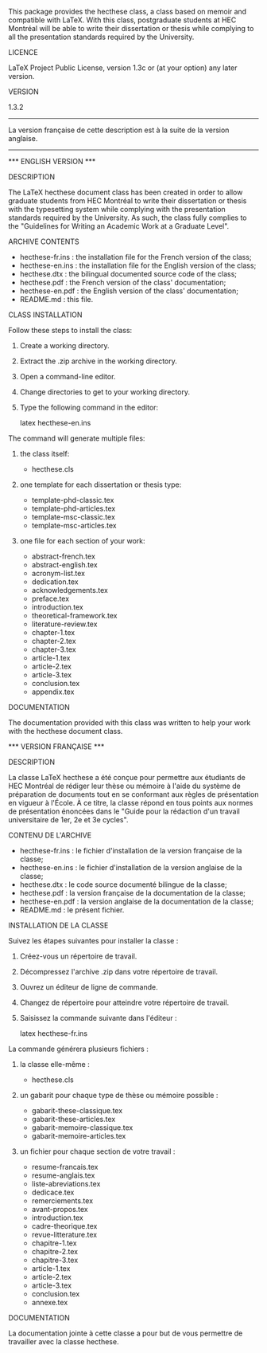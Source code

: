 This package provides the hecthese class, a class based on memoir
and compatible with LaTeX. With this class, postgraduate students
at HEC Montréal will be able to write their dissertation or thesis
while complying to all the presentation standards required by the
University.

LICENCE

LaTeX Project Public License, version 1.3c or (at your option) any
later version.

VERSION

1.3.2

******************************************************************
La version française de cette description est à la suite de la
version anglaise.
******************************************************************

*** ENGLISH VERSION ***

DESCRIPTION

The LaTeX hecthese document class has been created in order to
allow graduate students from HEC Montréal to write their dissertation
or thesis with the typesetting system while complying with the
presentation standards required by the University. As such, the class
fully complies to the "Guidelines for Writing an Academic Work at
a Graduate Level".

ARCHIVE CONTENTS

- hecthese-fr.ins : the installation file for the French version of the
  class;
- hecthese-en.ins : the installation file for the English version of the
  class;
- hecthese.dtx : the bilingual documented source code of the class;
- hecthese.pdf : the French version of the class' documentation;
- hecthese-en.pdf : the English version of the class' documentation;
- README.md : this file.

CLASS INSTALLATION

Follow these steps to install the class:
1. Create a working directory.
2. Extract the .zip archive in the working directory.
3. Open a command-line editor.
4. Change directories to get to your working directory.
5. Type the following command in the editor:

	latex hecthese-en.ins
	
The command will generate multiple files:

1. the class itself:
	- hecthese.cls
	
2. one template for each dissertation or thesis type:
	- template-phd-classic.tex
	- template-phd-articles.tex
	- template-msc-classic.tex
	- template-msc-articles.tex
	
3. one file for each section of your work:
	- abstract-french.tex
	- abstract-english.tex
	- acronym-list.tex
	- dedication.tex
	- acknowledgements.tex
	- preface.tex
	- introduction.tex
	- theoretical-framework.tex
	- literature-review.tex
	- chapter-1.tex
	- chapter-2.tex
	- chapter-3.tex	
	- article-1.tex
	- article-2.tex
	- article-3.tex
	- conclusion.tex
	- appendix.tex
	
DOCUMENTATION

The documentation provided with this class was written to help your
work with the hecthese document class.

*** VERSION FRANÇAISE ***

DESCRIPTION

La classe LaTeX hecthese a été conçue pour permettre aux étudiants
de HEC Montréal de rédiger leur thèse ou mémoire à l'aide du système
de préparation de documents tout en se conformant aux règles de
présentation en vigueur à l'École. À ce titre, la classe répond en
tous points aux normes de présentation énoncées dans le "Guide pour
la rédaction d'un travail universitaire de 1er, 2e et 3e cycles".

CONTENU DE L'ARCHIVE

- hecthese-fr.ins : le fichier d'installation de la version
  française de la classe;
- hecthese-en.ins : le fichier d'installation de la version
  anglaise de la classe;
- hecthese.dtx : le code source documenté bilingue de la classe;
- hecthese.pdf : la version française de la documentation de la classe;
- hecthese-en.pdf : la version anglaise de la documentation de la classe;
- README.md : le présent fichier.

INSTALLATION DE LA CLASSE

Suivez les étapes suivantes pour installer la classe :
1. Créez-vous un répertoire de travail.
2. Décompressez l'archive .zip dans votre répertoire de travail.
3. Ouvrez un éditeur de ligne de commande.
4. Changez de répertoire pour atteindre votre répertoire de travail.
5. Saisissez la commande suivante dans l'éditeur :

	latex hecthese-fr.ins
	
La commande générera plusieurs fichiers :

1. la classe elle-même :
	- hecthese.cls

2. un gabarit pour chaque type de thèse ou mémoire possible :
	- gabarit-these-classique.tex
	- gabarit-these-articles.tex
	- gabarit-memoire-classique.tex
	- gabarit-memoire-articles.tex
	
3. un fichier pour chaque section de votre travail :
	- resume-francais.tex
	- resume-anglais.tex
	- liste-abreviations.tex
	- dedicace.tex
	- remerciements.tex
	- avant-propos.tex
	- introduction.tex
	- cadre-theorique.tex
	- revue-litterature.tex
	- chapitre-1.tex
	- chapitre-2.tex
	- chapitre-3.tex
	- article-1.tex
	- article-2.tex
	- article-3.tex
	- conclusion.tex
	- annexe.tex
	
DOCUMENTATION

La documentation jointe à cette classe a pour but de vous permettre
de travailler avec la classe hecthese.